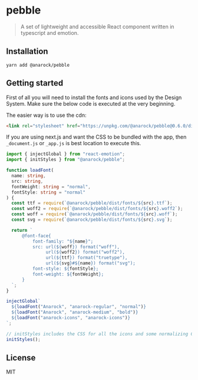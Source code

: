 # pebble

> A set of lightweight and accessible React component written in typescript and emotion.

## Installation

```
yarn add @anarock/pebble
```

## Getting started

First of all you will need to install the fonts and icons used by the Design System.
Make sure the below code is executed at the very beginning.

The easier way is to use the cdn:

```html
<link rel="stylesheet" href="https://unpkg.com/@anarock/pebble@0.6.0/dist/pebble.css"/>
```

If you are using next.js and want the CSS to be bundled with the app, then
`_document.js` or `_app.js` is best location to execute this.

```typescript
import { injectGlobal } from "react-emotion";
import { initStyles } from "@anarock/pebble";

function loadFont(
  name: string,
  src: string,
  fontWeight: string = "normal",
  fontStyle: string = "normal"
) {
  const ttf = require(`@anarock/pebble/dist/fonts/${src}.ttf`);
  const woff2 = require(`@anarock/pebble/dist/fonts/${src}.woff2`);
  const woff = require(`@anarock/pebble/dist/fonts/${src}.woff`);
  const svg = require(`@anarock/pebble/dist/fonts/${src}.svg`);

  return `
      @font-face{
          font-family: "${name}";
          src: url(${woff}) format("woff"),
               url(${woff2}) format("woff2"),
               url(${ttf}) format("truetype"),
               url(${svg}#${name}) format("svg");
          font-style: ${fontStyle};
          font-weight: ${fontWeight};
      }
  `;
}

injectGlobal`
  ${loadFont("Anarock", "anarock-regular", "normal")}
  ${loadFont("Anarock", "anarock-medium", "bold")}
  ${loadFont("anarock-icons", "anarock-icons")}
`;

// initStyles includes the CSS for all the icons and some normalizing CSS properties.
initStyles();
```

## License

MIT
